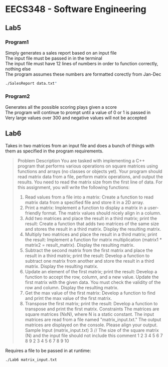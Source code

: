 # EECS348 - Software Engineering

## Lab5

### Program1

Simply generates a sales report based on an input file  
The input file must be passed in in the terminal  
The input file must have 12 lines of numbers in order to function correctly, nothing else  
The program assumes these numbers are formatted corectly from Jan-Dec  
```bash
./SalesReport data.txt"  
```

### Program2

Generates all the possible scoring plays given a score  
The program will continue to prompt until a value of 0 or 1 is passed in  
Very large values over 300 and negative values will not be accepted   

## Lab6    

Takes in two matrices from an input file and does a bunch of things with them as specified in the program requirements.   

> Problem Description
> You are tasked with implementing a C++ program that performs various operations on square matrices using functions and arrays (no classes or objects yet). Your program should read matrix data from a file, perform matrix operations, and output the results. You need to read the matrix size from the first line of data. For this assignment, you will write the following functions:
> 1. Read values from a file into a matrix:
> Create a function to read matrix data from a specified file and store it in a 2D array.
> 2. Print a matrix:
> Implement a function to display a matrix in a user-friendly format. The matrix values should nicely align in a column.
> 3. Add two matrices and place the result in a third matrix; print the result:
> Create a function that adds two matrices of the same size and stores the result in a third matrix. Display the resulting matrix.
> 4. Multiply two matrices and place the result in a third matrix; print the result:
> Implement a function for matrix multiplication (matrix1 * matrix2 = result_matrix). Display the resulting matrix.
> 5. Subtract the second matrix from the first matrix and place the result in a third matrix; print the result:
> Develop a function to subtract one matrix from another and store the result in a third matrix. Display the resulting matrix.
> 6. Update an element of the first matrix; print the result:
> Develop a function to accept the row, column, and a new value. Update the first matrix with the given data. You must check the validity of the row and column. Display the resulting matrix.
> 7. Get the max value of the first matrix:
> Develop a function to find and print the max value of the first matrix.
> 8. Transpose the first matrix; print the result:
> Develop a function to transpose and print the first matrix.
> Constraints
> The matrices are square matrices (NxN), where N is a static constant. The input matrices are read from a file named "matrix_input.txt." The output matrices are displayed on the console.
> Please align your output.
> Sample Input (matrix_input.txt)
> 3 // The size of the square matrix (N) and the input file should not include this comment
> 1 2 3
> 4 5 6
> 7 8 9
> 2 3 4
> 5 6 7
> 8 9 10

Requires a file to be passed in at runtime:
```bash
./Lab6 matrix_input.txt
```
